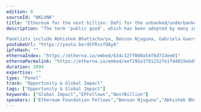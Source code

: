 ```yaml
---
edition: 6
sourceId: "WKLUNK"
title: "Ethereum for the next billion: DeFi for the unbanked/underbanked"
description: "The term 'public good', which has been adopted by many in the Ethereum community, should apply to the whole public, including those without access to traditional systems. This panel is about how blockchains actually make it to the un/under-banked -- the pragmatic considerations, and the inspirational possibilities.

Panelists include Abhishek Bhattacharya, Benson Njuguna, Gabriela Guerra, and Marcus Alburez Myers with Karam Alhamad as moderator."
youtubeUrl: "https://youtu.be/4CFRssfOAyA"
ipfsHash: ""
ethernaIndex: "https://etherna.io/embed/634c327f080a54f6d733ee01"
ethernaPermalink: "https://etherna.io/embed/eef291e1f812527e1fd4019ebd9cb60494768130693c3dea392fbcbd36e92be7"
duration: 2894
expertise: ""
type: "Panel"
track: "Opportunity & Global Impact"
tags: ["Opportunity & Global Impact"]
keywords: ["Global Impact","EFFellows","NextBillion"]
speakers: ["Ethereum Foundation Fellows","Benson Njuguna","Abhishek Bhattacharya","Marcus AM","Gabriela Guerra"]
---
```

